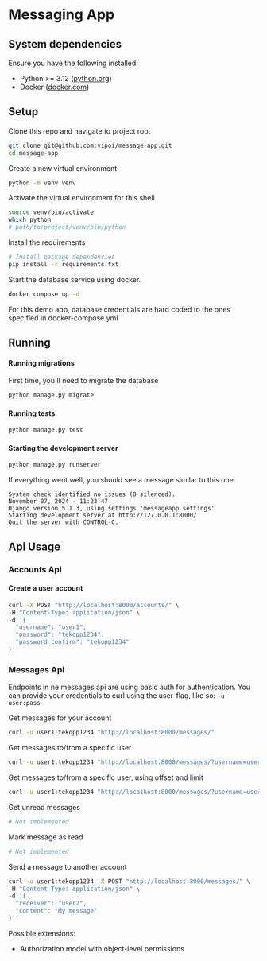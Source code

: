 # Messaging App

## System dependencies
Ensure you have the following installed:
* Python >= 3.12 ([python.org](https://www.python.org/))
* Docker ([docker.com](https://www.docker.com/))

## Setup

Clone this repo and navigate to project root
```bash
git clone git@github.com:vipoi/message-app.git
cd message-app
```

Create a new virtual environment
```bash
python -m venv venv
```

Activate the virtual environment for this shell
```bash
source venv/bin/activate
which python
# path/to/project/venv/bin/python
```

Install the requirements
```bash
# Install package dependencies
pip install -r requirements.txt
```

Start the database service using docker. 
```bash
docker compose up -d
```
For this demo app, database credentials are hard coded to the ones specified in docker-compose.yml

## Running

#### Running migrations
First time, you'll need to migrate the database
```bash
python manage.py migrate
```

#### Running tests
```bash
python manage.py test
```

#### Starting the development server
```bash
python manage.py runserver
```

If everything went well, you should see a message similar to this one:
```
System check identified no issues (0 silenced).
November 07, 2024 - 11:23:47
Django version 5.1.3, using settings 'messageapp.settings'
Starting development server at http://127.0.0.1:8000/
Quit the server with CONTROL-C.
```


## Api Usage

### Accounts Api
#### Create a user account
```bash
curl -X POST "http://localhost:8000/accounts/" \
-H "Content-Type: application/json" \
-d '{
  "username": "user1",
  "password": "tekopp1234",
  "password_confirm": "tekopp1234"
}'
```

### Messages Api
Endpoints in ne messages api are using basic auth for authentication. You can provide your credentials to curl using the user-flag, like so: `-u user:pass`

Get messages for your account
```bash
curl -u user1:tekopp1234 "http://localhost:8000/messages/"
```

Get messages to/from a specific user
```bash
curl -u user1:tekopp1234 "http://localhost:8000/messages/?username=user2"
```

Get messages to/from a specific user, using offset and limit
```bash
curl -u user1:tekopp1234 "http://localhost:8000/messages/?username=user2&offset=10&limit=100"
```

Get unread messages
```bash
# Not implemented
```

Mark message as read
```bash
# Not implemented
```

Send a message to another account
```bash
curl -u user1:tekopp1234 -X POST "http://localhost:8000/messages/" \
-H "Content-Type: application/json" \
-d '{
  "receiver": "user2",
  "content": "My message"
}'
```

Possible extensions:
* Authorization model with object-level permissions
